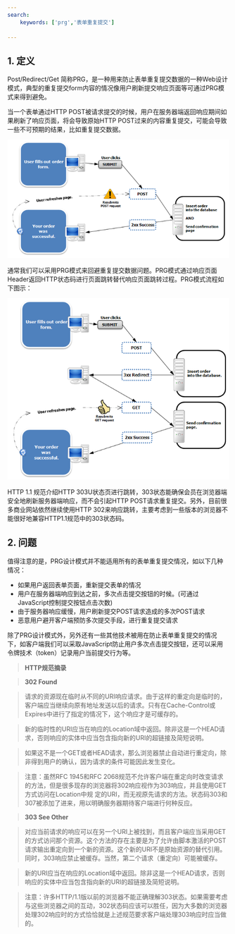 ```yaml
---
search:
    keywords: ['prg','表单重复提交']

---
```



## 1. 定义
Post/Redirect/Get 简称PRG，是一种用来防止表单重复提交数据的一种Web设计模式，典型的重复提交form内容的情况像用户刷新提交响应页面等可通过PRG模式来得到避免。

当一个表单通过HTTP POST被请求提交的时候，用户在服务器端返回响应期间如果刷新了响应页面，将会导致原始HTTP POST过来的内容重复提交，可能会导致一些不可预期的结果，比如重复提交数据。

![](/assets/1.png)

通常我们可以采用PRG模式来回避重复提交数据问题。PRG模式通过响应页面Header返回HTTP状态码进行页面跳转替代响应页面跳转过程。PRG模式流程如下图示：

![](/assets/8.png)

HTTP 1.1 规范介绍HTTP 303U状态页进行跳转，303状态能确保会员在浏览器端安全地刷新服务器端响应，而不会引起HTTP POST请求重复提交。另外，目前很多商业网站依然继续使用HTTP 302来响应跳转，主要考虑到一些版本的浏览器不能很好地兼容HTTP1.1规范中的303状态码。

## 2. 问题
值得注意的是，PRG设计模式并不能适用所有的表单重复提交情况，如以下几种情况：

* 如果用户返回表单页面，重新提交表单的情况
* 用户在服务器端响应到达之前，多次点击提交按钮的时候。(可通过JavaScript控制提交按钮点击次数)
* 由于服务器响应缓慢，用户刷新提交POST请求造成的多次POST请求
* 恶意用户避开客户端预防多次提交手段，进行重复提交请求

除了PRG设计模式外，另外还有一些其他技术被用在防止表单重复提交的情况下，如客户端我们可以采取JavaScript防止用户多次点击提交按钮，还可以采用令牌技术（token）记录用户当前提交行为等。

> **HTTP规范摘录**

> **302 Found**

> 请求的资源现在临时从不同的URI响应请求。由于这样的重定向是临时的，客户端应当继续向原有地址发送以后的请求。只有在Cache-Control或Expires中进行了指定的情况下，这个响应才是可缓存的。

> 新的临时性的URI应当在响应的Location域中返回。除非这是一个HEAD请求，否则响应的实体中应当包含指向新的URI的超链接及简短说明。

> 如果这不是一个GET或者HEAD请求，那么浏览器禁止自动进行重定向，除非得到用户的确认，因为请求的条件可能因此发生变化。

> 注意：虽然RFC 1945和RFC 2068规范不允许客户端在重定向时改变请求的方法，但是很多现存的浏览器将302响应视作为303响应，并且使用GET方式访问在Location中规 定的URI，而无视原先请求的方法。状态码303和307被添加了进来，用以明确服务器期待客户端进行何种反应。

> **303 See Other**

> 对应当前请求的响应可以在另一个URI上被找到，而且客户端应当采用GET的方式访问那个资源。这个方法的存在主要是为了允许由脚本激活的POST 请求输出重定向到一个新的资源。这个新的URI不是原始资源的替代引用。同时，303响应禁止被缓存。当然，第二个请求（重定向）可能被缓存。

> 新的URI应当在响应的Location域中返回。除非这是一个HEAD请求，否则响应的实体中应当包含指向新的URI的超链接及简短说明。

> 注意：许多HTTP/1.1版以前的浏览器不能正确理解303状态。如果需要考虑与这些浏览器之间的互动，302状态码应该可以胜任，因为大多数的浏览器处理302响应时的方式恰恰就是上述规范要求客户端处理303响应时应当做的。
